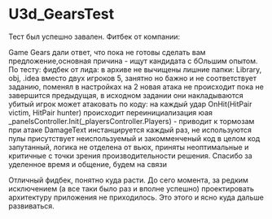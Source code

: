 # U3d_GearsTest
Тест был успешно завален. Фитбек от компании:

Game Gears дали ответ, что пока не готовы сделать вам предложение,основная причина - ищут кандидата с бОльшим опытом. По тесту: фидбек от лида: в архиве не вычищены лишние папки: Library, obj, .idea
вместо двух игроков 5, занятно но бажно и не соответствует заданию, поменял в настройках на 2
новая атака не происходит пока не завершится предыдущая, в исходном задании они накладываются
убитый игрок может атаковать
по коду:
на каждый удар OnHit(HitPair victim, HitPair hunter) происходит переинициализация юая _panelsController.Init(_playersController.Players) - приводит к тормозам при атаке
DamageText инстанцируется каждый раз, не используются пулы
присутствует неиспользуемый и закомменченый код
в целом код запутанный, логика не отделена от вьюх, приняты неоптимальные и критичные с точки зрения производительности решения. Спасибо за уделенное время и общение, будем на связи

Отличный фидбек, понятно куда расти.
До сего момента, за редким исключением (а все таки было раз и вполне успешно) проектировать архитектуру приложения не приходилось.
Это этого и ясно куда дальше развиваться.
